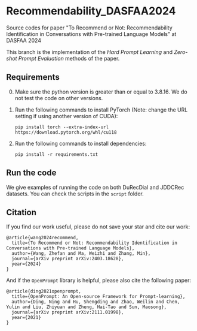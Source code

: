 # Recommendability_DASFAA2024

Source codes for paper "To Recommend or Not: Recommendability Identification in Conversations with Pre-trained Language Models" at DASFAA 2024

This branch is the implementation of the *Hard Prompt Learning* and *Zero-shot Prompt Evaluation* methods of the paper.

## Requirements

0. Make sure the python version is greater than or equal to 3.8.16. We do not test the code on other versions.

1. Run the following commands to install PyTorch (Note: change the URL setting if using another version of CUDA):
    ```shell
    pip install torch --extra-index-url https://download.pytorch.org/whl/cu118
    ```
2. Run the following commands to install dependencies:
    ```shell
    pip install -r requirements.txt
    ```

## Run the code

We give examples of running the code on both DuRecDial and JDDCRec datasets. You can check the scripts in the `script` folder.

## Citation
If you find our work useful, please do not save your star and cite our work:
```
@article{wang2024recommend,
  title={To Recommend or Not: Recommendability Identification in Conversations with Pre-trained Language Models},
  author={Wang, Zhefan and Ma, Weizhi and Zhang, Min},
  journal={arXiv preprint arXiv:2403.18628},
  year={2024}
}
```

And if the `OpenPrompt` library is helpful, please also cite the following paper:
```
@article{ding2021openprompt,
  title={OpenPrompt: An Open-source Framework for Prompt-learning},
  author={Ding, Ning and Hu, Shengding and Zhao, Weilin and Chen, Yulin and Liu, Zhiyuan and Zheng, Hai-Tao and Sun, Maosong},
  journal={arXiv preprint arXiv:2111.01998},
  year={2021}
}
```
